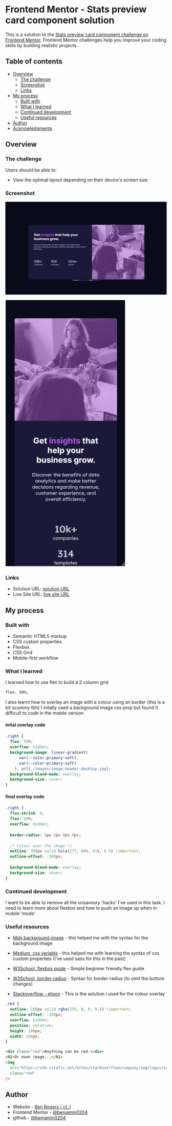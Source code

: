 # Frontend Mentor - Stats preview card component solution

This is a solution to the [Stats preview card component challenge on Frontend Mentor](https://www.frontendmentor.io/challenges/stats-preview-card-component-8JqbgoU62). Frontend Mentor challenges help you improve your coding skills by building realistic projects.

## Table of contents

- [Overview](#overview)
  - [The challenge](#the-challenge)
  - [Screenshot](#screenshot)
  - [Links](#links)
- [My process](#my-process)
  - [Built with](#built-with)
  - [What I learned](#what-i-learned)
  - [Continued development](#continued-development)
  - [Useful resources](#useful-resources)
- [Author](#author)
- [Acknowledgments](#acknowledgments)

## Overview

### The challenge

Users should be able to:

- View the optimal layout depending on their device's screen size

### Screenshot

![Desktop](./images/screenshotLarge.PNG)

![Mobile](./images/screenshotSmall.PNG)

### Links

- Solution URL: [solution URL](https://github.com/benjamin0204/FrontEndMentorProjects/tree/main/stats-preview-card-component-main)
- Live Site URL: [live site URL](https://portfolio-project-frontendmentor-statpreviewcardcomponent.netlify.app/)

## My process

### Built with

- Semantic HTML5 markup
- CSS custom properties
- Flexbox
- CSS Grid
- Mobile-first workflow

### What I learned

I learned how to use flex to build a 2 column grid

```css
flex: 50%;
```

I also learnt how to overlay an image with a colour using an border (this is a bit scummy tbh) I initally used a background image css prop but found it difficult to code in the mobile version

#### inital overlay code

```css
.right {
  flex: 50%;
  overflow: hidden;
  background-image: linear-gradient(
      var(--color-primary-soft),
      var(--color-primary-soft)
    ), url(./images/image-header-desktop.jpg);
  background-blend-mode: overlay;
  background-size: cover;
}
```

#### final overlay code

```css
.right {
  flex-shrink: 0;
  flex: 50%;
  overflow: hidden;

  border-radius: 5px 5px 0px 0px;

  /* Colour over the image */
  outline: 300px solid hsla(277, 64%, 61%, 0.5) !important;
  outline-offset: -300px;

  background-blend-mode: overlay;
  background-size: cover;
}
```

### Continued development

I want to be able to remove all the unsavoury 'hacks' I've used in this task. I need to learn more about flexbox and how to push an image up when in mobile 'mode'

### Useful resources

- [Mdn background-image](https://developer.mozilla.org/en-US/docs/Web/CSS/background-image) - this helped me with the syntax for the background image

- [Medium, css variabls](https://electerious.medium.com/the-power-of-css-variables-6c4e4ebaf279) - this helped me with learning the syntax of css custom properties (I've used sass for this in the past)

- [W3School, flexbox guide](https://www.w3schools.com/css/css3_flexbox_responsive.asp) - Simple beginner friendly flex guide

- [W3School, border-radius](https://www.w3schools.com/cssref/css3_pr_border-radius.asp) - Syntax for border-radius (to omit the bottom changes)

- [Stackoverflow - elixon](https://stackoverflow.com/questions/18815157/how-to-overlay-image-with-color-in-css) - This is the solution i used for the colour overlay

```css
.red {
  outline: 100px solid rgba(255, 0, 0, 0.5) !important;
  outline-offset: -100px;
  overflow: hidden;
  position: relative;
  height: 200px;
  width: 200px;
}
```

```html
<div class="red">Anything can be red.</div>
<h1>Or even image...</h1>
<img
  src="https://cdn.sstatic.net/Sites/stackoverflow/company/img/logos/so/so-logo.png?v=9c558ec15d8a"
  class="red"
/>
```

## Author

- Website - [Ben Rogers | c[\_]](https://www.benrogers.uk)
- Frontend Mentor - [@benjamin0204](https://www.frontendmentor.io/profile/benjamin0204)
- github - [@benjamin0204](https://github.com/benjamin0204/FrontEndMentorProjects/tree/main/stats-preview-card-component-main)

<!-- ## Acknowledgments

This is where you can give a hat tip to anyone who helped you out on this project. Perhaps you worked in a team or got some inspiration from someone else's solution. This is the perfect place to give them some credit.

**Note: Delete this note and edit this section's content as necessary. If you completed this challenge by yourself, feel free to delete this section entirely.** -->
